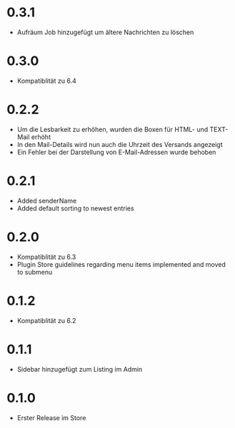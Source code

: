 # 0.3.1
* Aufräum Job hinzugefügt um ältere Nachrichten zu löschen

# 0.3.0
* Kompatiblität zu 6.4

# 0.2.2
* Um die Lesbarkeit zu erhöhen, wurden die Boxen für HTML- und TEXT-Mail erhöht
* In den Mail-Details wird nun auch die Uhrzeit des Versands angezeigt
* Ein Fehler bei der Darstellung von E-Mail-Adressen wurde behoben

# 0.2.1

* Added senderName
* Added default sorting to newest entries

# 0.2.0

* Kompatiblität zu 6.3
* Plugin Store guidelines regarding menu items implemented and moved to submenu

# 0.1.2

* Kompatiblität zu 6.2

# 0.1.1

* Sidebar hinzugefügt zum Listing im Admin


# 0.1.0

* Erster Release im Store
